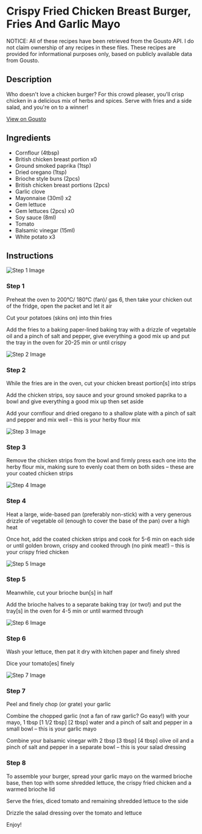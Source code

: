 # Crispy Fried Chicken Breast Burger, Fries And Garlic Mayo

NOTICE: All of these recipes have been retrieved from the Gousto API. I do not claim ownership of any recipes in these files. These recipes are provided for informational purposes only, based on publicly available data from Gousto.

## Description

Who doesn't love a chicken burger? For this crowd pleaser, you'll crisp chicken in a delicious mix of herbs and spices. Serve with fries and a side salad, and you're on to a winner!

[View on Gousto](https://www.gousto.co.uk/recipes/cookbook/crispy-fried-chicken-breast-burger-fries-garlic-mayo)

## Ingredients

- Cornflour (4tbsp)
- British chicken breast portion x0
- Ground smoked paprika (1tsp)
- Dried oregano (1tsp)
- Brioche style buns (2pcs)
- British chicken breast portions (2pcs)
- Garlic clove
- Mayonnaise (30ml) x2
- Gem lettuce
- Gem lettuces (2pcs) x0
- Soy sauce (8ml)
- Tomato
- Balsamic vinegar (15ml)
- White potato x3

## Instructions

![Step 1 Image](https://production-media.gousto.co.uk/cms/recipe-step-image/Step-1-1605106772589-x200.jpg)

### Step 1

Preheat the oven to 200°C/ 180°C (fan)/ gas 6, then take your chicken out of the fridge, open the packet and let it air

Cut your potatoes (skins on) into thin fries

Add the fries to a baking paper-lined baking tray with a drizzle of vegetable oil and a pinch of salt and pepper, give everything a good mix up and put the tray in the oven for 20-25 min or until crispy

![Step 2 Image](https://production-media.gousto.co.uk/cms/recipe-step-image/step-2-1605106784507-x200.jpg)

### Step 2

While the fries are in the oven, cut your chicken breast portion[s] into strips

Add the chicken strips, soy sauce and your ground smoked paprika to a bowl and give everything a good mix up then set aside

Add your cornflour and dried oregano to a shallow plate with a pinch of salt and pepper and mix well – this is your herby flour mix

![Step 3 Image](https://production-media.gousto.co.uk/cms/recipe-step-image/step-3-1605106796904-x200.jpg)

### Step 3

Remove the chicken strips from the bowl and firmly press each one into the herby flour mix, making sure to evenly coat them on both sides – these are your coated chicken strips

![Step 4 Image](https://production-media.gousto.co.uk/cms/recipe-step-image/step-4-1605106802249-x200.jpg)

### Step 4

Heat a large, wide-based pan (preferably non-stick) with a very generous drizzle of vegetable oil (enough to cover the base of the pan) over a high heat

Once hot, add the coated chicken strips and cook for 5-6 min on each side or until golden brown, crispy and cooked through (no pink meat!) – this is your crispy fried chicken

![Step 5 Image](https://production-media.gousto.co.uk/cms/recipe-step-image/Step-5-1605106806753-x200.jpg)

### Step 5

Meanwhile, cut your brioche bun[s] in half

Add the brioche halves to a separate baking tray (or two!) and put the tray[s] in the oven for 4-5 min or until warmed through

![Step 6 Image](https://production-media.gousto.co.uk/cms/recipe-step-image/Step-6-1605106814266-x200.jpg)

### Step 6

Wash your lettuce, then pat it dry with kitchen paper and finely shred

Dice your tomato[es] finely

![Step 7 Image](https://production-media.gousto.co.uk/cms/recipe-step-image/Step-7-1605106818408-x200.jpg)

### Step 7

Peel and finely chop (or grate) your garlic

Combine the chopped garlic (not a fan of raw garlic? Go easy!) with your mayo, 1 tbsp <span class="text-purple">[1 1/2 tbsp]</span> <span class="text-danger">[2 tbsp]</span> water and a pinch of salt and pepper in a small bowl – this is your garlic mayo

Combine your balsamic vinegar with 2 tbsp <span class="text-purple">[3 tbsp]</span> <span class="text-danger">[4 tbsp] </span>olive oil and a pinch of salt and pepper in a separate bowl – this is your salad dressing

### Step 8

To assemble your burger, spread your garlic mayo on the warmed brioche base, then top with some shredded lettuce, the crispy fried chicken and a warmed brioche lid

Serve the fries, diced tomato and remaining shredded lettuce to the side

Drizzle the salad dressing over the tomato and lettuce

Enjoy!

